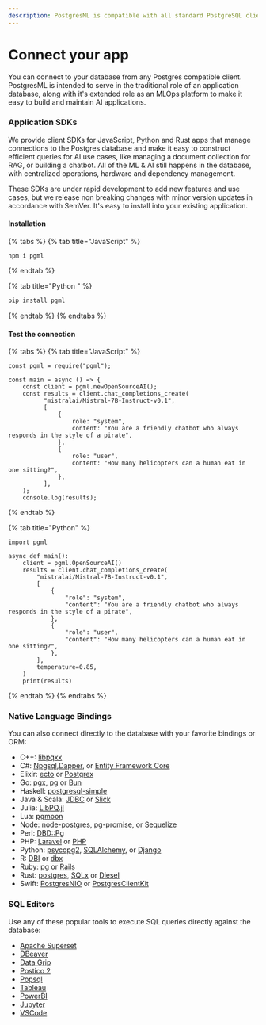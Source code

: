 ```yaml
---
description: PostgresML is compatible with all standard PostgreSQL clients
---
```


# Connect your app

You can connect to your database from any Postgres compatible client. PostgresML is intended to serve in the traditional role of an application database, along with it's extended role as an MLOps platform to make it easy to build and maintain AI applications.&#x20;

### Application SDKs

We provide client SDKs for JavaScript, Python and Rust apps that manage connections to the Postgres database and make it easy to construct efficient queries for AI use cases, like managing a document collection for RAG, or building a chatbot. All of the ML & AI still happens in the database, with centralized operations, hardware and dependency management.

These SDKs are under rapid development to add new features and use cases, but we release non breaking changes with minor version updates in accordance with SemVer. It's easy to install into your existing application.

#### Installation

{% tabs %}
{% tab title="JavaScript" %}
```
npm i pgml
```
{% endtab %}

{% tab title="Python " %}
```bash
pip install pgml
```
{% endtab %}
{% endtabs %}

#### Test the connection

{% tabs %}
{% tab title="JavaScript" %}
```
const pgml = require("pgml");

const main = async () => {
    const client = pgml.newOpenSourceAI();
    const results = client.chat_completions_create(
          "mistralai/Mistral-7B-Instruct-v0.1",
          [
              {
                  role: "system",
                  content: "You are a friendly chatbot who always responds in the style of a pirate",
              },
              {
                  role: "user",
                  content: "How many helicopters can a human eat in one sitting?",
              },
          ],
    );
    console.log(results);
```
{% endtab %}

{% tab title="Python" %}
```
import pgml

async def main():
    client = pgml.OpenSourceAI()
    results = client.chat_completions_create(
        "mistralai/Mistral-7B-Instruct-v0.1",
        [
            {
                "role": "system",
                "content": "You are a friendly chatbot who always responds in the style of a pirate",
            },
            {
                "role": "user",
                "content": "How many helicopters can a human eat in one sitting?",
            },
        ],
        temperature=0.85,
    )
    print(results)
```
{% endtab %}
{% endtabs %}

### Native Language Bindings

You can also connect directly to the database with your favorite bindings or ORM:

* C++: [libpqxx](https://www.tutorialspoint.com/postgresql/postgresql\_c\_cpp.htm)
* C#: [Npgsql](https://github.com/npgsql/npgsql),[Dapper](https://github.com/DapperLib/Dapper), or [Entity Framework Core](https://github.com/dotnet/efcore)
* Elixir: [ecto](https://github.com/elixir-ecto/ecto) or [Postgrex](https://github.com/elixir-ecto/postgrex)
* Go: [pgx](https://github.com/jackc/pgx), [pg](https://github.com/go-pg/pg) or [Bun](https://github.com/uptrace/bun)
* Haskell: [postgresql-simple](https://hackage.haskell.org/package/postgresql-simple)
* Java & Scala: [JDBC](https://jdbc.postgresql.org/) or [Slick](https://github.com/slick/slick)
* Julia: [LibPQ.jl](https://github.com/iamed2/LibPQ.jl)
* Lua: [pgmoon](https://github.com/leafo/pgmoon)
* Node: [node-postgres](https://github.com/brianc/node-postgres), [pg-promise](https://github.com/vitaly-t/pg-promise), or [Sequelize](https://sequelize.org/)
* Perl: [DBD::Pg](https://github.com/bucardo/dbdpg)
* PHP: [Laravel](https://laravel.com/) or [PHP](https://www.php.net/manual/en/book.pgsql.php)
* Python: [psycopg2](https://github.com/psycopg/psycopg2/), [SQLAlchemy](https://www.sqlalchemy.org/), or [Django](https://www.djangoproject.com/)
* R: [DBI](https://github.com/r-dbi/DBI) or [dbx](https://github.com/ankane/dbx)
* Ruby: [pg](https://github.com/ged/ruby-pg) or [Rails](https://rubyonrails.org/)
* Rust: [postgres](https://crates.io/crates/postgres), [SQLx](https://github.com/launchbadge/sqlx) or [Diesel](https://github.com/diesel-rs/diesel)
* Swift: [PostgresNIO](https://github.com/vapor/postgres-nio) or [PostgresClientKit](https://github.com/codewinsdotcom/PostgresClientKit)

### SQL Editors

Use any of these popular tools to execute SQL queries directly against the database:

* [Apache Superset](https://superset.apache.org/)
* [DBeaver](https://dbeaver.io/)
* [Data Grip](https://www.jetbrains.com/datagrip/)
* [Postico 2](https://eggerapps.at/postico2/)
* [Popsql](https://popsql.com/)
* [Tableau](https://www.tableau.com/)
* [PowerBI](https://powerbi.microsoft.com/en-us/)
* [Jupyter](https://jupyter.org/)
* [VSCode](https://code.visualstudio.com/)
